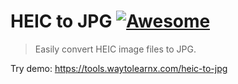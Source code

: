 # HEIC to JPG [![Awesome](https://cdn.rawgit.com/sindresorhus/awesome/d7305f38d29fed78fa85652e3a63e154dd8e8829/media/badge.svg)](https://github.com/sindresorhus/awesome)

>Easily convert HEIC image files to JPG.

Try demo: https://tools.waytolearnx.com/heic-to-jpg
